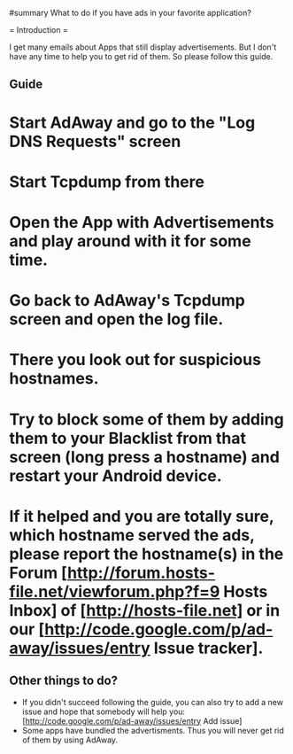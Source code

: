 #summary What to do if you have ads in your favorite application?

= Introduction =

I get many emails about Apps that still display advertisements. But I don't have any time to help you to get rid of them. So please follow this guide.

## Guide

  # Start AdAway and go to the "Log DNS Requests" screen
  # Start Tcpdump from there
  # Open the App with Advertisements and play around with it for some time.
  # Go back to AdAway's Tcpdump screen and open the log file.
  # There you look out for suspicious hostnames.
  # Try to block some of them by adding them to your Blacklist from that screen (long press a hostname) and restart your Android device.
  # If it helped and you are totally sure, which hostname served the ads, please report the hostname(s) in the Forum [http://forum.hosts-file.net/viewforum.php?f=9 Hosts Inbox] of [http://hosts-file.net] or in our [http://code.google.com/p/ad-away/issues/entry Issue tracker].

## Other things to do?
  * If you didn't succeed following the guide, you can also try to add a new issue and hope that somebody will help you: [http://code.google.com/p/ad-away/issues/entry Add issue]
  * Some apps have bundled the advertisments. Thus you will never get rid of them by using AdAway.